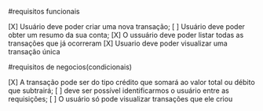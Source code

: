 

#requisitos funcionais

[X] Usuário deve poder criar uma nova transação;
[ ] Usuário deve poder obter um resumo da sua conta;
[X] O ussuário deve poder listar todas as transações que já ocorreram
[X] Usuario deve poder visualizar uma transação única

#requisitos de negocios(condicionais)

[X] A transação pode ser do tipo crédito que somará ao valor total ou débito que subtrairá;
[ ] deve ser possível identificarmos o usuário entre as requisições;
[ ] O usuário só pode visualizar transações que ele criou


